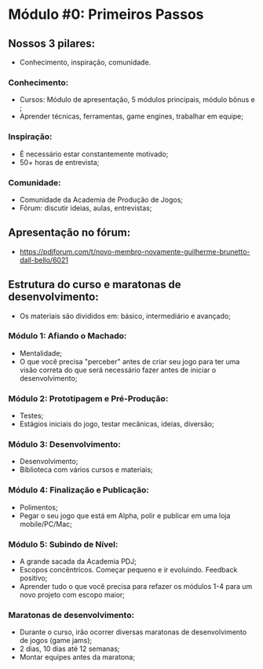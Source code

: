 # Módulo #0: Primeiros Passos

## Nossos 3 pilares:

- Conhecimento, inspiração, comunidade.

### Conhecimento:

- Cursos: Módulo de apresentação, 5 módulos principais, módulo bônus e ;
- Aprender técnicas, ferramentas, game engines, trabalhar em equipe;

### Inspiração:

- É necessário estar constantemente motivado;
- 50+ horas de entrevista;

### Comunidade:

- Comunidade da Academia de Produção de Jogos;
- Fórum: discutir ideias, aulas, entrevistas;

## Apresentação no fórum:

- https://pdjforum.com/t/novo-membro-novamente-guilherme-brunetto-dall-bello/6021

## Estrutura do curso e maratonas de desenvolvimento:

- Os materiais são divididos em: básico, intermediário e avançado;

### Módulo 1: Afiando o Machado:

- Mentalidade;
- O que você precisa "perceber" antes de criar seu jogo para ter uma visão correta do que será necessário fazer antes de iniciar o desenvolvimento;

### Módulo 2: Prototipagem e Pré-Produção:

- Testes;
- Estágios iniciais do jogo, testar mecânicas, ideias, diversão;

### Módulo 3: Desenvolvimento:

- Desenvolvimento;
- Biblioteca com vários cursos e materiais;

### Módulo 4: Finalização e Publicação:

- Polimentos;
- Pegar o seu jogo que está em Alpha, polir e publicar em uma loja mobile/PC/Mac;

### Módulo 5: Subindo de Nível:

- A grande sacada da Academia PDJ;
- Escopos concêntricos. Começar pequeno e ir evoluindo. Feedback positivo;
- Aprender tudo o que você precisa para refazer os módulos 1-4 para um novo projeto com escopo maior;

### Maratonas de desenvolvimento:

- Durante o curso, irão ocorrer diversas maratonas de desenvolvimento de jogos (game jams);
- 2 dias, 10 dias até 12 semanas;
- Montar equipes antes da maratona;
